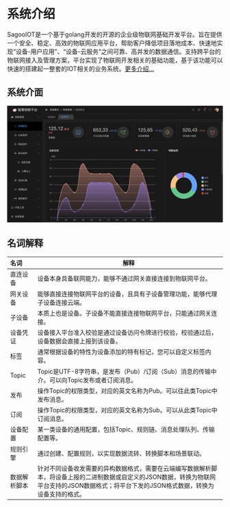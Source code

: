 

# 系统介绍
SagooIOT是一个基于golang开发的开源的企业级物联网基础开发平台。旨在提供一个安全、稳定、高效的物联网应用平台，帮助客户降低项目落地成本、快速地实现“设备-用户应用”、“设备-云服务”之间可靠、高并发的数据通信。支持跨平台的物联网接入及管理方案，平台实现了物联网开发相关的基础功能，基于该功能可以快速的搭建起一整套的IOT相关的业务系统。[更多介绍...](/guide/base/introduce)

## 系统介面

![](../public/imgs/sagooiotmain.jpg)

## 名词解释

| 名词         | 解释                                                         |
| :----------- | ------------------------------------------------------------ |
| 直连设备     | 设备本身具备联网能力，能够不通过网关直接连接到物联网平台。   |
| 网关设备     | 能够直接连接物联网平台的设备，且具有子设备管理功能，能够代理子设备连接云端。 |
| 子设备       | 本质上也是设备。子设备不能直接连接物联网平台，只能通过网关连接。 |
| 设备凭证     | 设备接入平台准入校验是通过设备访问令牌进行校验，校验通过后，设备数据会直接上报到该设备。 |
| 标签         | 通常根据设备的特性为设备添加的特有标记，您可以自定义标签内容。 |
| Topic        | Topic是UTF-8字符串，是发布（Pub）/订阅（Sub）消息的传输中介。可以向Topic发布或者订阅消息。 |
| 发布         | 操作Topic的权限类型，对应的英文名称为Pub。可以往此类Topic中发布消息。 |
| 订阅         | 操作Topic的权限类型，对应的英文名称为Sub。可以从此类Topic中订阅消息。 |
| 设备配置     | 某一类设备的通用配置，包括Topic、规则链、消息处理队列、传输配置等。 |
| 规则引擎     | 通过创建、配置规则，以实现数据流转、转换脚本和场景联动。     |
| 数据解析脚本 | 针对不同设备收发需要的异构数据格式，需要在云端编写数据解析脚本，将设备上报的二进制数据或自定义的JSON数据，转换为物联网平台支持的JSON数据格式；将平台下发的JSON格式数据，转换为设备支持的格式。 |
